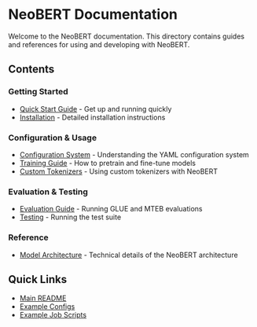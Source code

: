 # NeoBERT Documentation

Welcome to the NeoBERT documentation. This directory contains guides and references for using and developing with NeoBERT.

## Contents

### Getting Started
- [Quick Start Guide](quickstart.md) - Get up and running quickly
- [Installation](installation.md) - Detailed installation instructions

### Configuration & Usage
- [Configuration System](configuration.md) - Understanding the YAML configuration system
- [Training Guide](training.md) - How to pretrain and fine-tune models
- [Custom Tokenizers](custom_tokenizers.md) - Using custom tokenizers with NeoBERT

### Evaluation & Testing
- [Evaluation Guide](evaluation.md) - Running GLUE and MTEB evaluations
- [Testing](testing.md) - Running the test suite

### Reference
- [Model Architecture](architecture.md) - Technical details of the NeoBERT architecture

## Quick Links

- [Main README](../README.md)
- [Example Configs](../configs/)
- [Example Job Scripts](../jobs/)